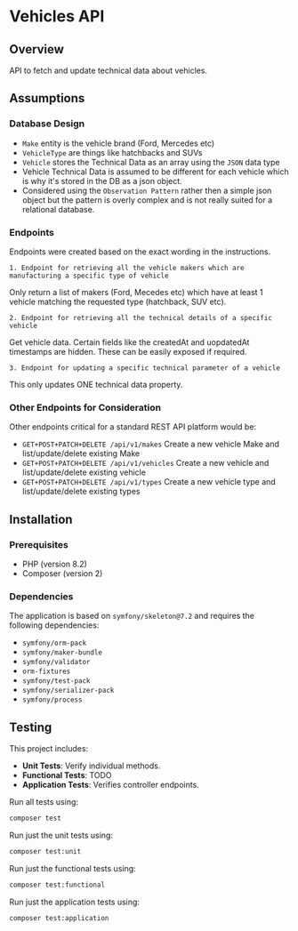 # Vehicles API

## Overview
API to fetch and update technical data about vehicles.

## Assumptions
### Database Design
- `Make` entity is the vehicle brand (Ford, Mercedes etc)
- `VehicleType` are things like hatchbacks and SUVs
- `Vehicle` stores the Technical Data as an array using the `JSON` data type
- Vehicle Technical Data is assumed to be different for each vehicle which is why it's stored in the DB as a json object.
- Considered using the `Observation Pattern` rather then a simple json object but the pattern is overly complex and is not really suited for a relational database.

### Endpoints
Endpoints were created based on the exact wording in the instructions.
```
1. Endpoint for retrieving all the vehicle makers which are manufacturing a specific type of vehicle
```
Only return a list of makers (Ford, Mecedes etc) which have at least 1 vehicle matching the requested type (hatchback, SUV etc).

```
2. Endpoint for retrieving all the technical details of a specific vehicle
```
Get vehicle data. Certain fields like the createdAt and uopdatedAt timestamps are hidden. These can be easily exposed if required.

```
3. Endpoint for updating a specific technical parameter of a vehicle
```
This only updates ONE technical data property.

### Other Endpoints for Consideration
Other endpoints critical for a standard REST API platform would be:
- `GET+POST+PATCH+DELETE /api/v1/makes` Create a new vehicle Make and list/update/delete existing Make
- `GET+POST+PATCH+DELETE /api/v1/vehicles` Create a new vehicle and list/update/delete existing vehicle
- `GET+POST+PATCH+DELETE /api/v1/types` Create a new vehicle type and list/update/delete existing types

## Installation
### Prerequisites
- PHP (version 8.2)
- Composer (version 2)

### Dependencies
The application is based on `symfony/skeleton@7.2` and requires the following dependencies:
- `symfony/orm-pack`
- `symfony/maker-bundle`
- `symfony/validator`
- `orm-fixtures`
- `symfony/test-pack`
- `symfony/serializer-pack`
- `symfony/process`

## Testing
This project includes:
- **Unit Tests**: Verify individual methods.
- **Functional Tests**: TODO
- **Application Tests**: Verifies controller endpoints.

Run all tests using:
```bash
composer test
```

Run just the unit tests using:
```bash
composer test:unit
```

Run just the functional tests using:
```bash
composer test:functional
```

Run just the application tests using:
```bash
composer test:application
```
